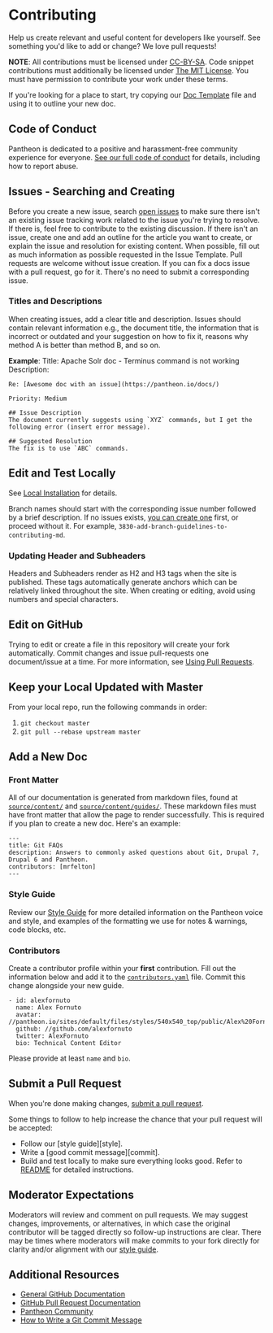 # Contributing
Help us create relevant and useful content for developers like yourself. See something you'd like to add or change? We love pull requests!

**NOTE**: All contributions must be licensed under [CC-BY-SA](https://creativecommons.org/licenses/by-sa/4.0/). Code snippet contributions must additionally be licensed under [The MIT License](http://opensource.org/licenses/MIT). You must have permission to contribute your work under these terms.

If you're looking for a place to start, try copying our [Doc Template](/source/content/doc-template.md) file and using it to outline your new doc.

## Code of Conduct
Pantheon is dedicated to a positive and harassment-free community experience for everyone. [See our full code of conduct](source/_docs/code-of-conduct.md) for details, including how to report abuse.

## Issues - Searching and Creating
Before you create a new issue, search [open issues](https://github.com/pantheon-systems/documentation/issues/) to make sure there isn't an existing issue tracking work related to the issue you're trying to resolve. If there is, feel free to contribute to the existing discussion. If there isn't an issue, create one and add an outline for the article you want to create, or explain the issue and resolution for existing content. When possible, fill out as much information as possible requested in the Issue Template. Pull requests are welcome without issue creation. If you can fix a docs issue with a pull request, go for it. There's no need to submit a corresponding issue.

### Titles and Descriptions
When creating issues, add a clear title and description. Issues should contain relevant information e.g., the document title, the information that is incorrect or outdated and your suggestion on how to fix it, reasons why method A is better than method B, and so on.

**Example**:
Title: Apache Solr doc - Terminus command is not working
Description:

```
Re: [Awesome doc with an issue](https://pantheon.io/docs/)

Priority: Medium

## Issue Description
The document currently suggests using `XYZ` commands, but I get the following error (insert error message).

## Suggested Resolution
The fix is to use `ABC` commands.
```

## Edit and Test Locally
See [Local Installation](<README.md#local-installation>) for details.

Branch names should start with the corresponding issue number followed by a brief description. If no issues exists, [you can create one](https://github.com/pantheon-systems/documentation/issues/new?title=New%20Doc%20Proposal%20&body=Priority%20(Low%E2%80%9A%20Medium%E2%80%9A%20High)%3A%0A%0A%23%23%20Title%0A%0A%0A%23%23%20Description%0A%0A%0A%23%23%20Outline%0A%0A%0A%23%23%20Expected%20Audience%0A%0A%0A%23%23%20Path%0A(e.g.%20%60source%2Fdocs%2Farticles%2Fsites%2Fcode%60%20or%20%60source%2Fdocs%2Farticles%2Fwordpress%60)&labels=new%20doc) first, or proceed without it. For example, `3830-add-branch-guidelines-to-contributing-md`.

### Updating Header and Subheaders
Headers and Subheaders render as H2 and H3 tags when the site is published. These tags automatically generate anchors which can be relatively linked throughout the site. When creating or editing, avoid using numbers and special characters.

## Edit on GitHub
Trying to edit or create a file in this repository will create your fork automatically. Commit changes and issue pull-requests one document/issue at a time. For more information, see [Using Pull Requests](https://help.github.com/articles/using-pull-requests/).

## Keep your Local Updated with Master
From your local repo, run the following commands in order:
1. `git checkout master`
2. `git pull --rebase upstream master`

## Add a New Doc

### Front Matter
All of our documentation is generated from markdown files, found at [`source/content/`](/source/content/) and [`source/content/guides/`](source/content/guides/). These markdown files must have front matter that allow the page to render successfully. This is required if you plan to create a new doc. Here's an example:

```
---
title: Git FAQs
description: Answers to commonly asked questions about Git, Drupal 7, Drupal 6 and Pantheon.
contributors: [mrfelton]
---
```

### Style Guide

Review our [Style Guide](https://pantheon.io/docs/style-guide/) for more detailed information on the Pantheon voice and style, and examples of the formatting we use for notes & warnings, code blocks, etc.

### Contributors
Create a contributor profile within your **first** contribution. Fill out the information below and add it to the [`contributors.yaml`](/source/data/contributor.yaml) file. Commit this change alongside your new guide.

```
- id: alexfornuto
  name: Alex Fornuto
  avatar: //pantheon.io/sites/default/files/styles/540x540_top/public/Alex%20Fornuto.jpg
  github: //github.com/alexfornuto
  twitter: AlexFornuto
  bio: Technical Content Editor
```

Please provide at least `name` and `bio`.

## Submit a Pull Request
When you're done making changes, [submit a pull request](https://github.com/pantheon-systems/documentation/compare/).

Some things to follow to help increase the chance that your pull request will be accepted:

* Follow our [style guide][style].
* Write a [good commit message][commit].
* Build and test locally to make sure everything looks good. Refer to [README](https://github.com/pantheon-systems/documentation/blob/master/README.md) for detailed instructions.


## Moderator Expectations
Moderators will review and comment on pull requests. We may suggest changes, improvements, or alternatives, in which case the original contributor will be tagged directly so follow-up instructions are clear. There may be times where moderators will make commits to your fork directly for clarity and/or alignment with our [style guide](https://pantheon.io/docs/style-guide/).

## Additional Resources

* [General GitHub Documentation](http://help.github.com/)
* [GitHub Pull Request Documentation](http://help.github.com/send-pull-requests/)
* [Pantheon Community](https://pantheon.io/docs/pantheon-community/)
* [How to Write a Git Commit Message](http://chris.beams.io/posts/git-commit/)
